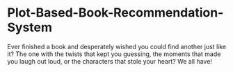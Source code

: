 # Plot-Based-Book-Recommendation-System
Ever finished a book and desperately wished you could find another just like it? The one with the twists that kept you guessing, the moments that made you laugh out loud, or the characters that stole your heart? We all have! 
